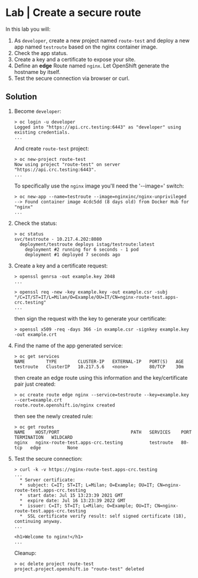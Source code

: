 # Lab | Create a secure route

In this lab you will:

1. As `developer`, create a new project named `route-test` and deploy a new
   app named `testroute` based on the nginx container image.
2. Check the app status.
3. Create a key and a certificate to expose your site.
4. Define an **edge** Route named `nginx`. Let OpenShift generate the hostname
   by itself.
5. Test the secure connection via browser or curl.

## Solution

1. Become `developer`:

   ```console
   > oc login -u developer
   Logged into "https://api.crc.testing:6443" as "developer" using existing credentials.
   ...
   ```

   And create `route-test` project:

   ```console
   > oc new-project route-test
   Now using project "route-test" on server "https://api.crc.testing:6443".
   ...
   ```

   To specifically use the `nginx` image you'll need the '--image=' switch:

   ```console
   > oc new-app --name=testroute --image=nginxinc/nginx-unprivileged
   --> Found container image 4cdc5dd (8 days old) from Docker Hub for "nginx"
   ...
   ```

2. Check the status:

   ```console
   > oc status
   svc/testroute - 10.217.4.202:8080
     deployment/testroute deploys istag/testroute:latest 
       deployment #2 running for 6 seconds - 1 pod
       deployment #1 deployed 7 seconds ago
   ```

3. Create a key and a certificate request:

   ```console
   > openssl genrsa -out example.key 2048
   ...

   > openssl req -new -key example.key -out example.csr -subj "/C=IT/ST=IT/L=Milan/O=Example/OU=IT/CN=nginx-route-test.apps-crc.testing"
   ...
   ```

   then sign the request with the key to generate your certificate:

   ```console
   > openssl x509 -req -days 366 -in example.csr -signkey example.key -out example.crt
   ```

4. Find the name of the app generated service:

   ```console
   > oc get services
   NAME        TYPE        CLUSTER-IP   EXTERNAL-IP   PORT(S)   AGE
   testroute   ClusterIP   10.217.5.6   <none>        80/TCP    30m
   ```

   then create an edge route using this information and the key/certificate pair
   just created:

   ```console
   > oc create route edge nginx --service=testroute --key=example.key --cert=example.crt
   route.route.openshift.io/nginx created
   ```

   then see the newly created rule:

   ```console
   > oc get routes
   NAME    HOST/PORT                           PATH   SERVICES    PORT     TERMINATION   WILDCARD
   nginx   nginx-route-test.apps-crc.testing          testroute   80-tcp   edge          None
   ```

5. Test the secure connection:

   ```console
   > curl -k -v https://nginx-route-test.apps-crc.testing
   ...
     * Server certificate:
     *  subject: C=IT; ST=IT; L=Milan; O=Example; OU=IT; CN=nginx-route-test.apps-crc.testing
     *  start date: Jul 15 13:23:39 2021 GMT
     *  expire date: Jul 16 13:23:39 2022 GMT
     *  issuer: C=IT; ST=IT; L=Milan; O=Example; OU=IT; CN=nginx-route-test.apps-crc.testing
     *  SSL certificate verify result: self signed certificate (18), continuing anyway.
   ...
                                                                  <h1>Welcome to nginx!</h1>
   ...
   ```

   Cleanup:

   ```console
   > oc delete project route-test
   project.project.openshift.io "route-test" deleted
   ```
